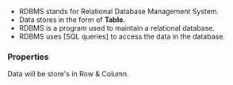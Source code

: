 - RDBMS stands for Relational Database Management System.
- Data stores in the form of **Table.**
- RDBMS is a program used to maintain a relational database.
- RDBMS uses [SQL queries] to access the data in the database.

### Properties
Data will be store's in Row & Column.
